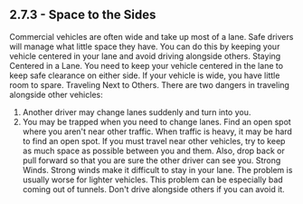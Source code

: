 ## 2.7.3 - Space to the Sides
Commercial vehicles are often wide and take up most of a lane. Safe drivers will manage what little space they have. You can do this by keeping your vehicle centered in your lane and avoid driving alongside others.
Staying Centered in a Lane. You need to keep your vehicle centered in the lane to keep safe clearance on either side. If your vehicle is wide, you have little room to spare.
Traveling Next to Others. There are two dangers in traveling alongside other vehicles:
1. Another driver may change lanes suddenly and turn into you.
2. You may be trapped when you need to change lanes.
Find an open spot where you aren't near other traffic. When traffic is heavy, it may be hard to find an open spot. If you must travel near other vehicles, try to keep as much space as possible between you and them. Also, drop back or pull forward so that you are sure the other driver can see you.
Strong Winds. Strong winds make it difficult to stay in your lane. The problem is usually worse for lighter vehicles. This problem can be especially bad coming out of tunnels. Don't drive alongside others if you can avoid it.